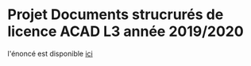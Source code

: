 # Projet Documents strucrurés de licence ACAD L3 année 2019/2020
l'énoncé est disponible [ici](/consignes_projet.pdf)
